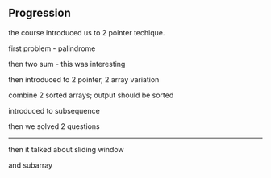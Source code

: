 ## Progression

the course introduced us to 2 pointer techique.

first problem - palindrome

then two sum - this was interesting

then introduced to 2 pointer, 2 array variation

combine 2 sorted arrays; output should be sorted

introduced to subsequence

then we solved 2 questions

---

then it talked about sliding window

and subarray
